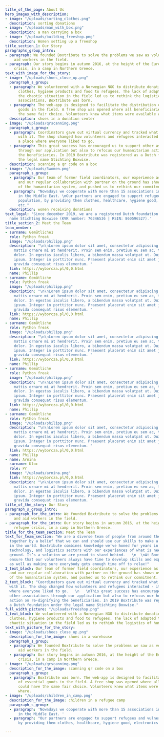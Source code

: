 ```yaml
---
title_of_the_page: About Us
hero_images_with_description:
- image: "/uploads/sorting_clothes.png"
  description: sorting donations
- image: "/uploads/man_with_box.png"
  description: a man carrying a box
- image: "/uploads/building_freeshop.png"
  description: Women setting up a freeshop
title_section_1: Our Story
paragraphs_group_intro:
- paragraph: We founded Boxtribute to solve the problems we saw as volunteers and
    aid workers in the field.
- paragraph: Our story begins in autumn 2016, at the height of the European refugee
    crisis, in a camp in Northern Greece.
text_with_image_for_the_story:
- image: "/uploads/shoes_close_up.png"
  paragraph_s_group:
  - paragraph: We volunteered with a Norwegian NGO to distribute donations such as
      clothes, hygiene products and food to refugees. The lack of adapted tools and
      the chaotic situation in the field led us to rethink the logistics of humanitarian
      associations, Boxtribute was born.
  - paragraph: The web-app is designed to facilitate the distribution of essential
      goods in the field. A free shop was opened where all beneficiaries could have
      the same fair choice. Volunteers knew what items were available and where.
  description: shoes in a donation center
- image: "/uploads/qrscanning.png"
  paragraph_s_group:
  - paragraph: Coordinators gave out virtual currency and tracked what was bought
      with it. The shop changed how volunteers and refugees interacted - it became
      a place where everyone liked to go.
  - paragraph: This great success has encouraged us to support other associations
      through our application but also to refocus our humanitarian action on re-dignifying
      the beneficiaries. In 2019 Boxtribute was registered as a Dutch foundation under
      the legal name Stichting Boxwise.
  description: scanning a qr code on a box
- image: "/uploads/3women.png"
  paragraph_s_group:
  - paragraph: Our team of former field coordinators, our experience as a foundation,
      and our regular collaboration with partner on the ground has shown us the shortcomings
      of the humanitarian system, and pushed us to rethink our commitment.
  - paragraph: "Nowadays we cooperate with more than 15 associations in Europe and
      in the Middle East. \nOur partners are engaged to support refugees and vulnerable
      population, by providing them clothes, healthcare, hygiene good, electronics
      etc."
  description: women receiving donations
text_legal: 'Since december 2019, we are a registered Dutch foundation under the legal
  name Stichting Boxwise (KVK number: 76346536 | RSIN: 860596527).'
title_section_2: Meet the Team
team_member:
- surname: Gemütliche1
  role: Python freak
  image: "/uploads/philipp.png"
  description: "\n\nLorem ipsum dolor sit amet, consectetur adipiscing elit. Mauris
    mattis ornare mi at hendrerit. Proin sem enim, pretium eu sem ac, tristique sollicitudin
    dolor. In egestas iaculis libero, a bibendum massa volutpat ut. Duis a luctus
    ipsum. Integer in porttitor nunc. Praesent placerat enim sit amet justo hendrerit,
    gravida consequat risus elementum. "
  link: https://wyborcza.pl/0,0.html
  name: Phillip
- surname: Gemütliche
  role: Python freak
  image: "/uploads/philipp.png"
  description: "\n\nLorem ipsum dolor sit amet, consectetur adipiscing elit. Mauris
    mattis ornare mi at hendrerit. Proin sem enim, pretium eu sem ac, tristique sollicitudin
    dolor. In egestas iaculis libero, a bibendum massa volutpat ut. Duis a luctus
    ipsum. Integer in porttitor nunc. Praesent placerat enim sit amet justo hendrerit,
    gravida consequat risus elementum. "
  link: https://wyborcza.pl/0,0.html
  name: Phillip
- surname: Gemütliche
  role: Python freak
  image: "/uploads/philipp.png"
  description: "\n\nLorem ipsum dolor sit amet, consectetur adipiscing elit. Mauris
    mattis ornare mi at hendrerit. Proin sem enim, pretium eu sem ac, tristique sollicitudin
    dolor. In egestas iaculis libero, a bibendum massa volutpat ut. Duis a luctus
    ipsum. Integer in porttitor nunc. Praesent placerat enim sit amet justo hendrerit,
    gravida consequat risus elementum. "
  link: https://wyborcza.pl/0,0.html
  name: Phillip
- surname: Gemütliche
  role: Python freak
  image: "/uploads/philipp.png"
  description: "\n\nLorem ipsum dolor sit amet, consectetur adipiscing elit. Mauris
    mattis ornare mi at hendrerit. Proin sem enim, pretium eu sem ac, tristique sollicitudin
    dolor. In egestas iaculis libero, a bibendum massa volutpat ut. Duis a luctus
    ipsum. Integer in porttitor nunc. Praesent placerat enim sit amet justo hendrerit,
    gravida consequat risus elementum. "
  link: https://wyborcza.pl/0,0.html
  name: Phillip
- surname: Gemütliche
  role: Python freak
  image: "/uploads/philipp.png"
  description: "\n\nLorem ipsum dolor sit amet, consectetur adipiscing elit. Mauris
    mattis ornare mi at hendrerit. Proin sem enim, pretium eu sem ac, tristique sollicitudin
    dolor. In egestas iaculis libero, a bibendum massa volutpat ut. Duis a luctus
    ipsum. Integer in porttitor nunc. Praesent placerat enim sit amet justo hendrerit,
    gravida consequat risus elementum. "
  link: https://wyborcza.pl/0,0.html
  name: Phillip
- name: Arnina
  surname: Kloc
  role: Pr
  image: "/uploads/arnina.png"
  link: https://wyborcza.pl/0,0.html
  description: "\n\nLorem ipsum dolor sit amet, consectetur adipiscing elit. Mauris
    mattis ornare mi at hendrerit. Proin sem enim, pretium eu sem ac, tristique sollicitudin
    dolor. In egestas iaculis libero, a bibendum massa volutpat ut. Duis a luctus
    ipsum. Integer in porttitor nunc. Praesent placerat enim sit amet justo hendrerit,
    gravida consequat risus elementum. "
title_of_the_story: Our Story
paragraph_s_group_intro:
- paragraph_for_the_intro: We founded Boxtribute to solve the problems we saw as volunteers
    and aid workers in the field.
- paragraph_for_the_intro: Our story begins in autumn 2016, at the height of the European
    refugee crisis, in a camp in Northern Greece.
title_for_the_team_section: Meet the Team
text_for_team_section: "We are a diverse team of people from around the world brought
  together by a belief that we can and should use our skills to make a positive impact
  in the world. Boxtribute combines knowledge we’ve honed for years in the startup,
  technology, and logistics sectors with our experiences of what is needed on the
  ground. It’s a solution we are proud to stand behind.   \n  \nAt Boxtribute, we
  ensure that our volunteers always have time to develop skills and explore new interests,
  as well as making sure everybody gets enough time off to relax!"
3_text_block: Our team of former field coordinators, our experience as a foundation,
  and our regular collaboration with partner on the ground has shown us the shortcom-ings
  of the humanitarian system, and pushed us to rethink our commitment.
2_text_block: "Coordinators gave out virtual currency and tracked what was bought
  with it. The shop changed how volunteers and refugees interacted - it became a place
  where everyone liked to go.   \n   \nThis great success has encouraged us to support
  other associations through our application but also to refocus our humanitarian
  action on re-dignifying the beneficiaries. In 2019 Boxtribute was registered as
  a Dutch foundation under the legal name Stichting Boxwise."
full_width_picture: "/uploads/freeshop.png"
1_text_block: We volunteered with a Norwegian NGO to distribute donations such as
  clothes, hygiene products and food to refugees. The lack of adapted tools and the
  chaotic situation in the field led us to rethink the logistics of humanitarian associations.
text_with_picture_for_the_story:
- image: "/uploads/shoes_close_up.png"
  description_for_the_image: shoes in a warehouse
  paragraph_s_group:
  - paragraph: We founded Boxtribute to solve the problems we saw as volunteers and
      aid workers in the field.
  - paragraph: Our story begins in autumn 2016, at the height of the European refugee
      crisis, in a camp in Northern Greece.
- image: "/uploads/qrscanning.png"
  description_for_the_image: scanning qr code on a box
  paragraph_s_group:
  - paragraph: Boxtribute was born. The web-app is designed to facilitate the distribution
      of essential goods in the field. A free shop was opened where all beneficia-ries
      could have the same fair choice. Volunteers knew what items were available and
      where.
- image: "/uploads/children_in_camp.png"
  description_for_the_image: children in a refugee camp
  paragraph_s_group:
  - paragraph: 'Nowadays we cooperate with more than 15 associations in Europe and
      in the Middle East. '
  - paragraph: "Our partners are engaged to support refugees and vulnerable population,
      by providing them clothes, healthcare, hygiene good, electronics etc. \n"

---
```

